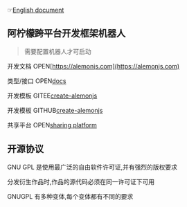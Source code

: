 ☞[English document](./README_English.md)

## 阿柠檬跨平台开发框架机器人

> 需要配置机器人才可启动

开发文档 OPEN[https://alemonjs.com](https://alemonjs.com)

类型/接口 OPEN[docs](https://ningmengchongshui.github.io/alemon/)

开发模板 GITEE[create-alemonjs](https://gitee.com/ningmengchongshui/alemon/tree/cli/bin)

开发模板 GITHUB[create-alemonjs](https://github.com/ningmengchongshui/alemon/tree/cli/bin)

共享平台 OPEN[sharing platform](https://gitee.com/ningmengchongshui/alemon/tree/web/docs/.vitepress/components/data)

## 开源协议

GNU GPL 是使用最广泛的自由软件许可证,并有强烈的版权要求

分发衍生作品时,作品的源代码必须在同一许可证下可用

GNUGPL 有多种变体,每个变体都有不同的要求

